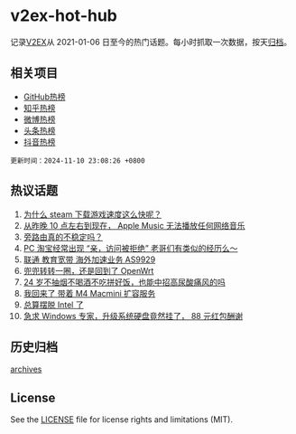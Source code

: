 # v2ex-hot-hub

 记录[V2EX](https://www.v2ex.com/)从 2021-01-06 日至今的热门话题。每小时抓取一次数据，按天[归档](archives)。
 
 ## 相关项目

- [GitHub热榜](https://github.com/lonnyzhang423/github-hot-hub)
- [知乎热榜](https://github.com/lonnyzhang423/zhihu-hot-hub)
- [微博热榜](https://github.com/lonnyzhang423/weibo-hot-hub)
- [头条热榜](https://github.com/lonnyzhang423/toutiao-hot-hub)
- [抖音热榜](https://github.com/lonnyzhang423/douyin-hot-hub)


 `更新时间：2024-11-10 23:08:26 +0800`

## 热议话题

1. [为什么 steam 下载游戏速度这么快呢？](https://www.v2ex.com/t/1088137)
1. [从昨晚 10 点左右到现在， Apple Music 无法播放任何网络音乐](https://www.v2ex.com/t/1088125)
1. [旁路由真的不稳定吗？](https://www.v2ex.com/t/1088148)
1. [PC 淘宝经常出现 “亲，访问被拒绝” 老哥们有类似的经历么～](https://www.v2ex.com/t/1088129)
1. [联通 教育宽带 海外加速业务 AS9929](https://www.v2ex.com/t/1088183)
1. [兜兜转转一圈，还是回到了 OpenWrt](https://www.v2ex.com/t/1088216)
1. [24 岁不抽烟不喝酒不吃拼好饭，也能中招高尿酸痛风的吗](https://www.v2ex.com/t/1088224)
1. [我回来了 带着 M4 Macmini 扩容服务](https://www.v2ex.com/t/1088102)
1. [总算摆脱 Intel 了](https://www.v2ex.com/t/1088119)
1. [急求 Windows 专家，升级系统硬盘竟然挂了， 88 元红包酬谢](https://www.v2ex.com/t/1088180)

## 历史归档

[archives](archives)

## License

See the [LICENSE](LICENSE) file for license rights and limitations (MIT).
